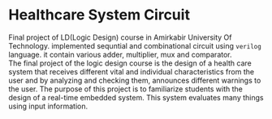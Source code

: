 # Healthcare System Circuit
Final project of LD(Logic Design) course in Amirkabir University Of Technology.
implemented sequntial and combinational circuit using `verilog` language. it contain various adder, multiplier, mux and comparator.<br>
The final project of the logic design course is the design of a health care system that receives different vital and individual characteristics from the user and by analyzing and checking them, announces different warnings to the user. The purpose of this project is to familiarize students with the design of a real-time embedded system.
This system evaluates many things using input information.

